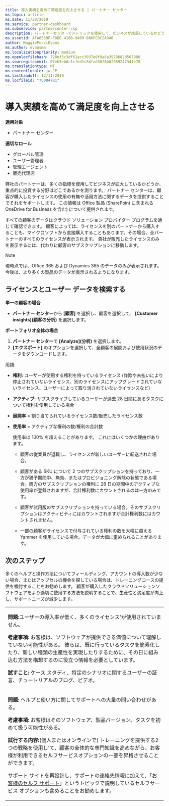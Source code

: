 ```yaml
---
title: 導入実績を高めて満足度を向上させる | パートナー センター
ms.topic: article
ms.date: 11/20/2019
ms.service: partner-dashboard
ms.subservice: partnercenter-csp
description: パートナーセンターでメトリックを使用して、ビジネスが成長しているかどうか、顧客がライセンスをどのように使用しているか、および投資に焦点を当てる場所を確認する方法について説明します。
ms.assetid: AFA6539F-F8DE-410B-9409-886FCDC2A940
author: MaggiePucciEvans
ms.author: evansma
ms.localizationpriority: medium
ms.openlocfilehash: 728ef5c3df62acc3037e0f8a6a3578682d507980
ms.sourcegitcommit: 07eb5eb6c1cfed1c84fad3626b8f989247341e70
ms.translationtype: MT
ms.contentlocale: ja-JP
ms.lasthandoff: 12/11/2019
ms.locfileid: "75004781"
---
```

# <a name="increase-adoption-and-satisfaction"></a>導入実績を高めて満足度を向上させる

**適用対象**

-  パートナー センター

**適切なロール**
-   グローバル管理
-   ユーザー管理者
-   管理エージェント
-   販売代理店

弊社のパートナーは、多くの指標を使用してビジネスが拡大しているかどうか、重点的に投資する分野はどこであるかを測ります。 パートナー センターは、顧客が購入したライセンスの使用の有無や活用方法に関するデータを提供することでそれをサポートします。 この情報は Office 製品 (SharePoint に含まれる OneDrive for Business を含む) について提供されます。

すべての顧客のデータはクラウド ソリューション プロバイダー プログラムを通じて確認できます。 顧客によっては、ライセンスを別のパートナーから購入することも、マイクロソフトから直接購入することもあります。その場合、全パートナーのすべてのライセンスが表示されます。 貴社が販売したライセンスのみを表示するには、代わりに顧客のサブスクリプションに移動します。

> [!NOTE]  
>  現時点では、Office 365 および Dynamics 365 のデータのみが表示されます。 今後は、より多くの製品のデータが表示されるようになります。

## <a name="find-license-and-user-data"></a>ライセンスとユーザー データを検索する


**単一の顧客の場合**

-   **パートナー センター**から **[顧客]** を選択し、顧客を選択して、 **[Customer insights]\(顧客の分析\)** を選択します。

**ポートフォリオ全体の場合**

1.  **パートナー センター**で **[Analyze]\(分析\)** を選択します。
2.  **[エクスポート]** のオプションを選択して、全顧客の展開および使用状況のデータをダウンロードします。

用語:

-   **権利:** ユーザーが使用する権利を持っているライセンス (詐欺や未払いにより停止されていないライセンス、別のライセンスにアップグレードされていないライセンス、ユーザーによって取り消されていないライセンスなど)

-   **アクティブ:** サブスクライブしているユーザーが過去 28 日間にあるタスクについて権利を使用している場合

-   **展開率** = 割り当てられているライセンス数/販売したライセンス数

-   **使用率** = アクティブな権利の数/権利の合計数

    使用率は 100% を超えることがあります。 これにはいくつかの理由があります。

    -   顧客の従業員が退職し、ライセンスが新しいユーザーに転送された場合。

    -   顧客がある SKU について 2 つのサブスクリプションを持っており、一方が猶予期間中、無効、またはプロビジョニング解除の状態である場合。両方のサブスクリプションの権利に 28 日の期間中のアクティブな使用率が登録されますが、合計権利数にカウントされるのは一方のみです。

    -   顧客が試用版のサブスクリプションを持っている場合。そのサブスクリプションはアクティビティにはカウントされますが合計権利数にはカウントされません。

    -   一部の顧客がライセンスで付与されている権利の数を大幅に超える Yammer を使用している場合。データが大幅に歪められることがあります。

## <a name="next-steps"></a>次のステップ


多くのヘルプと操作方法についてフィールディング、アカウントの導入数が少ない場合、またはアップセルの機会を探している場合は、トレーニングコースの提供を検討することをお勧めします。 顧客が購入したクラウドソリューションソフトウェアをより適切に使用する方法を説明することで、生産性と満足度が向上し、サポートニーズが減少します。

<table>
<colgroup>
<col width="100%" />
</colgroup>
<tbody>
<tr class="odd">
<td><p><strong>問題:</strong>ユーザーの導入率が低く、多くのライセンス&#39;が使用されていません。</p>
<p><strong>考慮事項:</strong> お客様は、ソフトウェアが提供できる価値について理解していない可能性がある。 彼らは、既に行っているタスクを簡素化したり、新しい種類の生産性を実現したりするために、その日に組み込む方法を構想するのに役立つ情報を必要としています。</p>
<p><strong>試すこと:</strong> ケース スタディ、特定のシナリオに関するユーザーの証言、チュートリアルのブログ、ビデオ。</p></td>
</tr>
<tr class="even">
<td><p><strong>問題:</strong> ヘルプと使い方に関してサポートへの大量の問い合わせがある。</p>
<p><strong>考慮事項:</strong> お客様はそのソフトウェア、製品バージョン、タスクを初めて扱う可能性がある。</p>
<p><strong>試行する内容:</strong>(個人またはオンラインで) トレーニングを提供する2つの戦略を使用し&#39;て、顧客の全体的な専門知識を高めながら、お客様が利用できるセルフサービスオプションの一部を昇格させることができます。</p>
<p>サポート サイトを再設計し、サポートの連絡先情報に加えて、「<a href="customer-self-support.md" data-raw-source="[Customer self-support](customer-self-support.md)">お客様のセルフ サポート</a>」というトピックで説明しているセルフサービス オプションも含めることをお勧めします。</p></td>
</tr>
</tbody>
</table>

 

 

 



